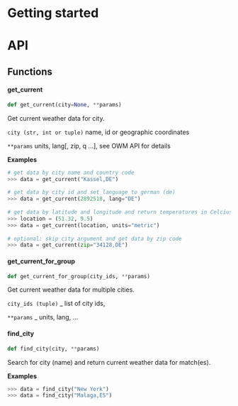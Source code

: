 # Getting started
# API
## Functions
#### get_current
```Python
def get_current(city=None, **params)
```
Get current weather data for city.

``city (str, int or tuple)``
  name, id or geographic coordinates
  
``**params``
  units, lang[, zip, q ...], see OWM API for details

**Examples**
```Python
# get data by city name and country code
>>> data = get_current("Kassel,DE")
	
# get data by city id and set language to german (de)
>>> data = get_current(2892518, lang="DE")
	
# get data by latitude and longitude and return temperatures in Celcius
>>> location = (51.32, 9.5)
>>> data = get_current(location, units="metric")
	
# optional: skip city argument and get data by zip code
>>> data = get_current(zip="34128,DE") 
```
#### get_current_for_group
```Python  
def get_current_for_group(city_ids, **params)
```
Get current weather data for multiple cities.

``city_ids (tuple)`` _ list of city ids,

``**params`` _ units, lang, ...

#### find_city
```Python
def find_city(city, **params)
```
Search for city (name) and return current weather data for match(es).

**Examples**   
```Python   
>>> data = find_city("New York")
>>> data = find_city("Malaga,ES")
```
